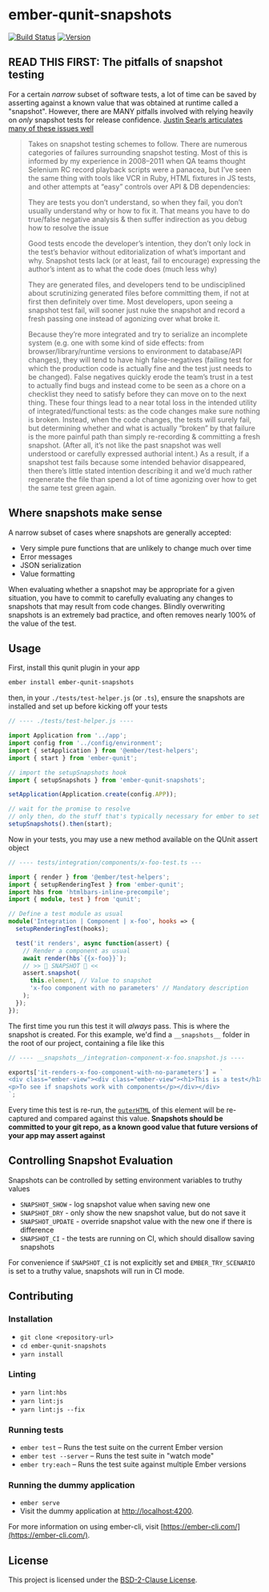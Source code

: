 # ember-qunit-snapshots

[![Build Status](https://travis-ci.org/mike-north/ember-qunit-snapshots.svg?branch=master)](https://travis-ci.org/mike-north/ember-qunit-snapshots)
[![Version](https://img.shields.io/npm/v/ember-qunit-snapshots.svg)](https://www.npmjs.com/package/ember-qunit-snapshots)

## READ THIS FIRST: The pitfalls of snapshot testing

For a certain _narrow_ subset of software tests, a lot of time can be saved by asserting against a known value that was obtained at runtime called a "snapshot". However, there are MANY pitfalls involved with relying heavily on _only_ snapshot tests for release confidence. [Justin Searls articulates many of these issues well](https://twitter.com/searls/status/919594505938112512)

> Takes on snapshot testing schemes to follow. There are numerous categories of failures surrounding snapshot testing. Most of this is informed by my experience in 2008–2011 when QA teams thought Selenium RC record playback scripts were a panacea, but I’ve seen the same thing with tools like VCR in Ruby, HTML fixtures in JS tests, and other attempts at “easy” controls over API & DB dependencies:
>
> They are tests you don’t understand, so when they fail, you don’t usually understand why or how to fix it. That means you have to do true/false negative analysis & then suffer indirection as you debug how to resolve the issue
>
> Good tests encode the developer’s intention, they don’t only lock in the test’s behavior without editorialization of what’s important and why. Snapshot tests lack (or at least, fail to encourage) expressing the author’s intent as to what the code does (much less why)
>
> They are generated files, and developers tend to be undisciplined about scrutinizing generated files before committing them, if not at first then definitely over time. Most developers, upon seeing a snapshot test fail, will sooner just nuke the snapshot and record a fresh passing one instead of agonizing over what broke it.
>
> Because they’re more integrated and try to serialize an incomplete system (e.g. one with some kind of side effects: from browser/library/runtime versions to environment to database/API changes), they will tend to have high false-negatives (failing test for which the production code is actually fine and the test just needs to be changed). False negatives quickly erode the team’s trust in a test to actually find bugs and instead come to be seen as a chore on a checklist they need to satisfy before they can move on to the next thing.
> These four things lead to a near total loss in the intended utility of integrated/functional tests: as the code changes make sure nothing is broken.
> Instead, when the code changes, the tests will surely fail, but determining whether and what is actually “broken” by that failure is the more painful path than simply re-recording & committing a fresh snapshot. (After all, it’s not like the past snapshot was well understood or carefully expressed authorial intent.) As a result, if a snapshot test fails because some intended behavior disappeared, then there’s little stated intention describing it and we’d much rather regenerate the file than spend a lot of time agonizing over how to get the same test green again.

## Where snapshots make sense

A narrow subset of cases where snapshots are generally accepted:

- Very simple pure functions that are unlikely to change much over time
- Error messages
- JSON serialization
- Value formatting

When evaluating whether a snapshot may be appropriate for a given situation, you have to commit to carefully evaluating any changes to snapshots that may result from code changes. Blindly overwriting snapshots is an extremely bad practice, and often removes nearly 100% of the value of the test.

## Usage

First, install this qunit plugin in your app

```sh
ember install ember-qunit-snapshots
```

then, in your `./tests/test-helper.js` (or `.ts`), ensure the snapshots are installed and set up before kicking off your tests

```ts
// ---- ./tests/test-helper.js ----

import Application from '../app';
import config from '../config/environment';
import { setApplication } from '@ember/test-helpers';
import { start } from 'ember-qunit';

// import the setupSnapshots hook
import { setupSnapshots } from 'ember-qunit-snapshots';

setApplication(Application.create(config.APP));

// wait for the promise to resolve
// only then, do the stuff that's typically necessary for ember to set up for testing
setupSnapshots().then(start);
```

Now in your tests, you may use a new method available on the QUnit assert object

```ts
// ---- tests/integration/components/x-foo-test.ts ---

import { render } from '@ember/test-helpers';
import { setupRenderingTest } from 'ember-qunit';
import hbs from 'htmlbars-inline-precompile';
import { module, test } from 'qunit';

// Define a test module as usual
module('Integration | Component | x-foo', hooks => {
  setupRenderingTest(hooks);

  test('it renders', async function(assert) {
    // Render a component as usual
    await render(hbs`{{x-foo}}`);
    // >> 📸 SNAPSHOT 📸 <<
    assert.snapshot(
      this.element, // Value to snapshot
      'x-foo component with no parameters' // Mandatory description
    );
  });
});
```

The first time you run this test it will _always_ pass. This is where the snapshot is created. For this example, we'd find a `__snapshots__` folder in the root of our project, containing a file like this

```js
// ---- __snapshots__/integration-component-x-foo.snapshot.js ----

exports['it-renders-x-foo-component-with-no-parameters'] = `
<div class="ember-view"><div class="ember-view"><h1>This is a test</h1>
<p>To see if snapshots work with components</p></div></div>
`;
```

Every time this test is re-run, the [`outerHTML`](https://developer.mozilla.org/en-US/docs/Web/API/Element/outerHTML) of this element will be re-captured and compared against this value. **Snapshots should be committed to your git repo, as a known good value that future versions of your app may assert against**

## Controlling Snapshot Evaluation

Snapshots can be controlled by setting environment variables to truthy values

- `SNAPSHOT_SHOW` - log snapshot value when saving new one
- `SNAPSHOT_DRY` - only show the new snapshot value, but do not save it
- `SNAPSHOT_UPDATE` - override snapshot value with the new one if there is difference
- `SNAPSHOT_CI` - the tests are running on CI, which should disallow saving snapshots

For convenience if `SNAPSHOT_CI` is not explicitly set and `EMBER_TRY_SCENARIO` is set to a truthy value, snapshots will run in CI mode.

## Contributing

### Installation

- `git clone <repository-url>`
- `cd ember-qunit-snapshots`
- `yarn install`

### Linting

- `yarn lint:hbs`
- `yarn lint:js`
- `yarn lint:js --fix`

### Running tests

- `ember test` – Runs the test suite on the current Ember version
- `ember test --server` – Runs the test suite in "watch mode"
- `ember try:each` – Runs the test suite against multiple Ember versions

### Running the dummy application

- `ember serve`
- Visit the dummy application at [http://localhost:4200](http://localhost:4200).

For more information on using ember-cli, visit [https://ember-cli.com/](https://ember-cli.com/).

## License

This project is licensed under the [BSD-2-Clause License](LICENSE.md).
